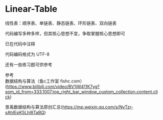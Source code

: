 # Linear-Table
线性表：顺序表、单链表、静态链表、环形链表、双向链表

代码编写多种多样，但其核心思想不变，争取掌握核心思想即可

已在代码中注释

代码编码格式为 UTF-8

还有一些练习题可供参考

参考  
数据结构与算法（鱼c工作室 fishc.com）(https://www.bilibili.com/video/BV1jW411K7yg?spm_id_from=333.1007.top_right_bar_window_custom_collection.content.click)

景禹数据结构与算法原创汇总(https://mp.weixin.qq.com/s/NvTzr-sAhIEpK5Lhl8TaBQ)
